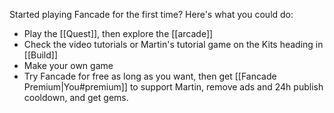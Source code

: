Started playing Fancade for the first time? Here's what you could do:
* Play the [[Quest]], then explore the [[arcade]]
* Check the video tutorials or Martin's tutorial game on the Kits heading in [[Build]]
* Make your own game
* Try Fancade for free as long as you want, then get [[Fancade Premium|You#premium]] to support Martin, remove ads and 24h publish cooldown, and get gems.